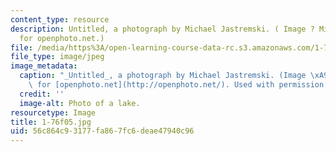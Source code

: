 ```yaml
---
content_type: resource
description: Untitled, a photograph by Michael Jastremski. ( Image ? Michael Jastremski
  for openphoto.net.)
file: /media/https%3A/open-learning-course-data-rc.s3.amazonaws.com/1-76-aquatic-chemistry-fall-2005/56c864c93177fa867fc6deae47940c96_1-76f05.jpg
file_type: image/jpeg
image_metadata:
  caption: "_Untitled_, a photograph by Michael Jastremski. (Image \xA9 Michael Jastremski\
    \ for [openphoto.net](http://openphoto.net/). Used with permission.)"
  credit: ''
  image-alt: Photo of a lake.
resourcetype: Image
title: 1-76f05.jpg
uid: 56c864c9-3177-fa86-7fc6-deae47940c96
---
```

